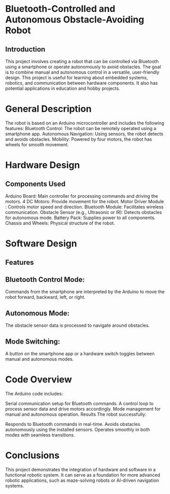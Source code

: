 # Bluetooth-Controlled and Autonomous Obstacle-Avoiding Robot
## Introduction
This project involves creating a robot that can be controlled via Bluetooth using a smartphone or operate autonomously to avoid obstacles. The goal is to combine manual and autonomous control in a versatile, user-friendly design. This project is useful for learning about embedded systems, robotics, and communication between hardware components. It also has potential applications in education and hobby projects.

# General Description
The robot is based on an Arduino microcontroller and includes the following features:
Bluetooth Control: The robot can be remotely operated using a smartphone app.
Autonomous Navigation: Using sensors, the robot detects and avoids obstacles.
Mobility: Powered by four motors, the robot has wheels for smooth movement.


# Hardware Design
## Components Used
Arduino Board: Main controller for processing commands and driving the motors.
4 DC Motors: Provide movement for the robot.
Motor Driver Module : Controls motor speed and direction.
Bluetooth Module: Facilitates wireless communication.
Obstacle Sensor (e.g., Ultrasonic or IR): Detects obstacles for autonomous mode.
Battery Pack: Supplies power to all components.
Chassis and Wheels: Physical structure of the robot.

# Software Design
## Features
## Bluetooth Control Mode:
Commands from the smartphone are interpreted by the Arduino to move the robot forward, backward, left, or right.
## Autonomous Mode:
The obstacle sensor data is processed to navigate around obstacles.
## Mode Switching:
A button on the smartphone app or a hardware switch toggles between manual and autonomous modes.
# Code Overview
The Arduino code includes:

Serial communication setup for Bluetooth commands.
A control loop to process sensor data and drive motors accordingly.
Mode management for manual and autonomous operation.
Results
The robot successfully:

Responds to Bluetooth commands in real-time.
Avoids obstacles autonomously using the installed sensors.
Operates smoothly in both modes with seamless transitions.
# Conclusions
This project demonstrates the integration of hardware and software in a functional robotic system. It can serve as a foundation for more advanced robotic applications, such as maze-solving robots or AI-driven navigation systems.

